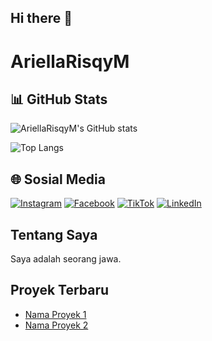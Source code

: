 ## Hi there 👋

# AriellaRisqyM

## 📊 GitHub Stats

![AriellaRisqyM's GitHub stats](https://github-readme-stats.vercel.app/api?username=AriellaRisqyM&show_icons=true&theme=radical)

![Top Langs](https://github-readme-stats.vercel.app/api/top-langs/?username=AriellaRisqyM&layout=compact&theme=radical)

## 🌐 Sosial Media

[![Instagram](https://img.shields.io/badge/Instagram-%23FF007F.svg?logo=Instagram&logoColor=white)](https://instagram.com/username_instagram_anda)
[![Facebook](https://img.shields.io/badge/Facebook-%2300FFFF.svg?logo=Facebook&logoColor=white)](https://facebook.com/username_facebook_anda)
[![TikTok](https://img.shields.io/badge/TikTok-%23FF00FF.svg?logo=TikTok&logoColor=white)](https://tiktok.com/@username_tiktok_anda)
[![LinkedIn](https://img.shields.io/badge/LinkedIn-%2300FF00.svg?logo=linkedin&logoColor=white)](https://linkedin.com/in/username_linkedin_anda)

## Tentang Saya

Saya adalah seorang jawa.

## Proyek Terbaru

- [Nama Proyek 1](link)
- [Nama Proyek 2](link)
<!--
**AriellaRisqyM/AriellaRisqyM** is a ✨ _special_ ✨ repository because its `README.md` (this file) appears on your GitHub profile.

Here are some ideas to get you started:

- 🔭 I’m currently working on ...
- 🌱 I’m currently learning ...
- 👯 I’m looking to collaborate on ...
- 🤔 I’m looking for help with ...
- 💬 Ask me about ...
- 📫 How to reach me: ...
- 😄 Pronouns: ...
- ⚡ Fun fact: ...
-->
